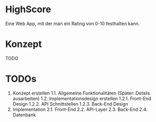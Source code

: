 # HighScore
Eine Web App, mit der man ein Rating von 0-10 festhalten kann.

# Konzept
TODO

# TODOs

 1. Konzept erstellen
  1.1. Allgemeine Funktionalitäten (Später: Details ausarbeiten)
  1.2. Implementationsdesign erstellen
   1.2.1. Front-End Design
   1.2.2. API Schnittstellen
   1.2.3. Back-End Design
 2. Implementation
  2.1. Front-End
  2.2. API-Layer
  2.3. Back-End
  2.4. Datenbank
